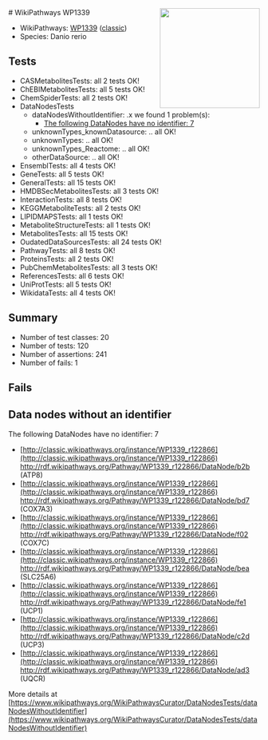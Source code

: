 <img style="float: right; width: 200px" src="https://upload.wikimedia.org/wikipedia/commons/thumb/8/83/Wplogo_with_text_500.png/640px-Wplogo_with_text_500.png" />
# WikiPathways WP1339

* WikiPathways: [WP1339](https://wikipathways.org/pathways/WP1339) ([classic](https://classic.wikipathways.org/instance/WP1339))
* Species: Danio rerio
## Tests
* CASMetabolitesTests: all 2 tests OK!
* ChEBIMetabolitesTests: all 5 tests OK!
* ChemSpiderTests: all 2 tests OK!
* DataNodesTests
    * dataNodesWithoutIdentifier: .x we found 1 problem(s):
        * [The following DataNodes have no identifier: 7](#d2d32fa6)
    * unknownTypes_knownDatasource: .. all OK!
    * unknownTypes: .. all OK!
    * unknownTypes_Reactome: .. all OK!
    * otherDataSource: .. all OK!
* EnsemblTests: all 4 tests OK!
* GeneTests: all 5 tests OK!
* GeneralTests: all 15 tests OK!
* HMDBSecMetabolitesTests: all 3 tests OK!
* InteractionTests: all 8 tests OK!
* KEGGMetaboliteTests: all 2 tests OK!
* LIPIDMAPSTests: all 1 tests OK!
* MetaboliteStructureTests: all 1 tests OK!
* MetabolitesTests: all 15 tests OK!
* OudatedDataSourcesTests: all 24 tests OK!
* PathwayTests: all 8 tests OK!
* ProteinsTests: all 2 tests OK!
* PubChemMetabolitesTests: all 3 tests OK!
* ReferencesTests: all 6 tests OK!
* UniProtTests: all 5 tests OK!
* WikidataTests: all 4 tests OK!


## Summary

* Number of test classes: 20
* Number of tests: 120
* Number of assertions: 241
* Number of fails: 1

## Fails

<a name="d2d32fa6" />

## Data nodes without an identifier

The following DataNodes have no identifier: 7

* [http://classic.wikipathways.org/instance/WP1339_r122866](http://classic.wikipathways.org/instance/WP1339_r122866) http://rdf.wikipathways.org/Pathway/WP1339_r122866/DataNode/b2b (ATP8)
* [http://classic.wikipathways.org/instance/WP1339_r122866](http://classic.wikipathways.org/instance/WP1339_r122866) http://rdf.wikipathways.org/Pathway/WP1339_r122866/DataNode/bd7 (COX7A3)
* [http://classic.wikipathways.org/instance/WP1339_r122866](http://classic.wikipathways.org/instance/WP1339_r122866) http://rdf.wikipathways.org/Pathway/WP1339_r122866/DataNode/f02 (COX7C)
* [http://classic.wikipathways.org/instance/WP1339_r122866](http://classic.wikipathways.org/instance/WP1339_r122866) http://rdf.wikipathways.org/Pathway/WP1339_r122866/DataNode/bea (SLC25A6)
* [http://classic.wikipathways.org/instance/WP1339_r122866](http://classic.wikipathways.org/instance/WP1339_r122866) http://rdf.wikipathways.org/Pathway/WP1339_r122866/DataNode/fe1 (UCP1)
* [http://classic.wikipathways.org/instance/WP1339_r122866](http://classic.wikipathways.org/instance/WP1339_r122866) http://rdf.wikipathways.org/Pathway/WP1339_r122866/DataNode/c2d (UCP3)
* [http://classic.wikipathways.org/instance/WP1339_r122866](http://classic.wikipathways.org/instance/WP1339_r122866) http://rdf.wikipathways.org/Pathway/WP1339_r122866/DataNode/ad3 (UQCR)


More details at [https://www.wikipathways.org/WikiPathwaysCurator/DataNodesTests/dataNodesWithoutIdentifier](https://www.wikipathways.org/WikiPathwaysCurator/DataNodesTests/dataNodesWithoutIdentifier)

